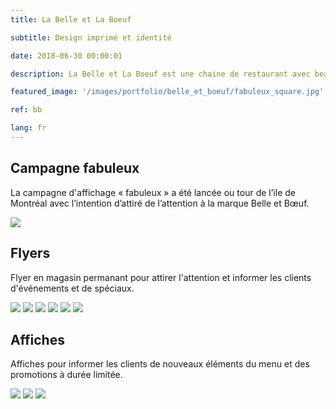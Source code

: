 ```yaml
---
title: La Belle et La Boeuf

subtitle: Design imprimé et identité

date: 2018-06-30 00:00:01

description: La Belle et La Boeuf est une chaine de restaurant avec beaucoup de caractère. Leur identité est urbaine, punk, et un peux nostalgique. Les murs d’un des restos est certain d’être couvert de graffiti et il va toujours avoir de la bonne musique rock classique ou hip-hop old-school qui joue.

featured_image: '/images/portfolio/belle_et_boeuf/fabuleux_square.jpg'

ref: bb

lang: fr
---
```


## Campagne fabuleux

La campagne d'affichage « fabuleux » a été lancée ou tour de l’ile de Montréal avec l’intention d’attiré de l’attention à la marque Belle et Bœuf. 

![](/images/portfolio/belle_et_boeuf/fabuleux.jpg)


## Flyers

Flyer en magasin permanant pour attirer l'attention et informer les clients d'événements et de spéciaux.

<div class="gallery" data-columns="3">
	<img src="/images/portfolio/belle_et_boeuf/bento_box_flyer.jpg">
	<img src="/images/portfolio/belle_et_boeuf/spank_me_burger_flyer.jpg">
	<img src="/images/portfolio/belle_et_boeuf/shots_flyer.jpg">
	<img src="/images/portfolio/belle_et_boeuf/happy_hour_flyer.jpg">
	<img src="/images/portfolio/belle_et_boeuf/ave_caesar.jpg">
	<img src="/images/portfolio/belle_et_boeuf/nuclear_burger_flyer.jpg">
</div>

## Affiches

Affiches pour informer les clients de nouveaux éléments du menu et des promotions à durée limitée.

<div class="gallery" data-columns="3">
	<img src="/images/portfolio/belle_et_boeuf/miami-vice-poster.jpg">
	<img src="/images/portfolio/belle_et_boeuf/superbowl-2019.jpg">
	<img src="/images/portfolio/belle_et_boeuf/misty-twist.jpg">
</div>